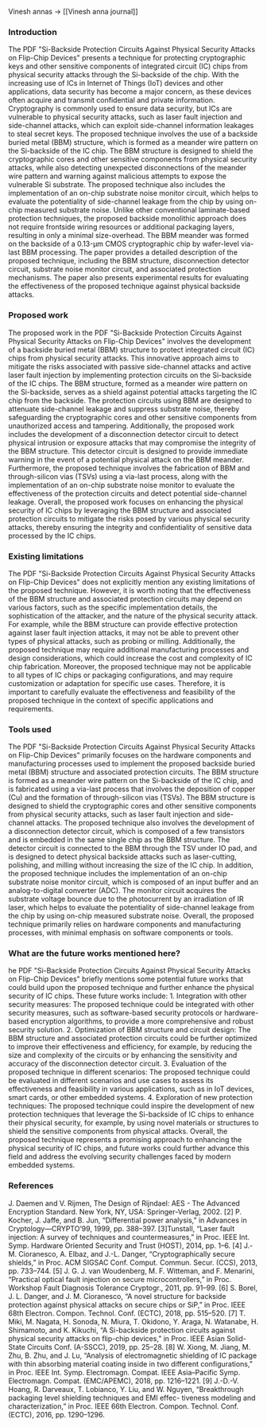 Vinesh annas -> [[Vinesh anna journal]] 

### Introduction
The PDF "Si-Backside Protection Circuits Against Physical Security Attacks on Flip-Chip Devices" presents a technique for protecting cryptographic keys and other sensitive components of integrated circuit (IC) chips from physical security attacks through the Si-backside of the chip. With the increasing use of ICs in Internet of Things (IoT) devices and other applications, data security has become a major concern, as these devices often acquire and transmit confidential and private information. Cryptography is commonly used to ensure data security, but ICs are vulnerable to physical security attacks, such as laser fault injection and side-channel attacks, which can exploit side-channel information leakages to steal secret keys. The proposed technique involves the use of a backside buried metal (BBM) structure, which is formed as a meander wire pattern on the Si-backside of the IC chip. The BBM structure is designed to shield the cryptographic cores and other sensitive components from physical security attacks, while also detecting unexpected disconnections of the meander wire pattern and warning against malicious attempts to expose the vulnerable Si substrate. The proposed technique also includes the implementation of an on-chip substrate noise monitor circuit, which helps to evaluate the potentiality of side-channel leakage from the chip by using on-chip measured substrate noise. Unlike other conventional laminate-based protection techniques, the proposed backside monolithic approach does not require frontside wiring resources or additional packaging layers, resulting in only a minimal size-overhead. The BBM meander was formed on the backside of a 0.13-μm CMOS cryptographic chip by wafer-level via-last BBM processing. The paper provides a detailed description of the proposed technique, including the BBM structure, disconnection detector circuit, substrate noise monitor circuit, and associated protection mechanisms. The paper also presents experimental results for evaluating the effectiveness of the proposed technique against physical backside attacks.
### Proposed work
The proposed work in the PDF "Si-Backside Protection Circuits Against Physical Security Attacks on Flip-Chip Devices" involves the development of a backside buried metal (BBM) structure to protect integrated circuit (IC) chips from physical security attacks. This innovative approach aims to mitigate the risks associated with passive side-channel attacks and active laser fault injection by implementing protection circuits on the Si-backside of the IC chips. The BBM structure, formed as a meander wire pattern on the Si-backside, serves as a shield against potential attacks targeting the IC chip from the backside. The protection circuits using BBM are designed to attenuate side-channel leakage and suppress substrate noise, thereby safeguarding the cryptographic cores and other sensitive components from unauthorized access and tampering. Additionally, the proposed work includes the development of a disconnection detector circuit to detect physical intrusion or exposure attacks that may compromise the integrity of the BBM structure. This detector circuit is designed to provide immediate warning in the event of a potential physical attack on the BBM meander. Furthermore, the proposed technique involves the fabrication of BBM and through-silicon vias (TSVs) using a via-last process, along with the implementation of an on-chip substrate noise monitor to evaluate the effectiveness of the protection circuits and detect potential side-channel leakage. Overall, the proposed work focuses on enhancing the physical security of IC chips by leveraging the BBM structure and associated protection circuits to mitigate the risks posed by various physical security attacks, thereby ensuring the integrity and confidentiality of sensitive data processed by the IC chips.

### Existing limitations

The PDF "Si-Backside Protection Circuits Against Physical Security Attacks on Flip-Chip Devices" does not explicitly mention any existing limitations of the proposed technique. However, it is worth noting that the effectiveness of the BBM structure and associated protection circuits may depend on various factors, such as the specific implementation details, the sophistication of the attacker, and the nature of the physical security attack. For example, while the BBM structure can provide effective protection against laser fault injection attacks, it may not be able to prevent other types of physical attacks, such as probing or milling. Additionally, the proposed technique may require additional manufacturing processes and design considerations, which could increase the cost and complexity of IC chip fabrication. Moreover, the proposed technique may not be applicable to all types of IC chips or packaging configurations, and may require customization or adaptation for specific use cases. Therefore, it is important to carefully evaluate the effectiveness and feasibility of the proposed technique in the context of specific applications and requirements.

### Tools used
The PDF "Si-Backside Protection Circuits Against Physical Security Attacks on Flip-Chip Devices" primarily focuses on the hardware components and manufacturing processes used to implement the proposed backside buried metal (BBM) structure and associated protection circuits. The BBM structure is formed as a meander wire pattern on the Si-backside of the IC chip, and is fabricated using a via-last process that involves the deposition of copper (Cu) and the formation of through-silicon vias (TSVs). The BBM structure is designed to shield the cryptographic cores and other sensitive components from physical security attacks, such as laser fault injection and side-channel attacks. The proposed technique also involves the development of a disconnection detector circuit, which is composed of a few transistors and is embedded in the same single chip as the BBM structure. The detector circuit is connected to the BBM through the TSV under IO pad, and is designed to detect physical backside attacks such as laser-cutting, polishing, and milling without increasing the size of the IC chip. In addition, the proposed technique includes the implementation of an on-chip substrate noise monitor circuit, which is composed of an input buffer and an analog-to-digital converter (ADC). The monitor circuit acquires the substrate voltage bounce due to the photocurrent by an irradiation of IR laser, which helps to evaluate the potentiality of side-channel leakage from the chip by using on-chip measured substrate noise. Overall, the proposed technique primarily relies on hardware components and manufacturing processes, with minimal emphasis on software components or tools.

### What are the future works mentioned here?

he PDF "Si-Backside Protection Circuits Against Physical Security Attacks on Flip-Chip Devices" briefly mentions some potential future works that could build upon the proposed technique and further enhance the physical security of IC chips. These future works include: 1. Integration with other security measures: The proposed technique could be integrated with other security measures, such as software-based security protocols or hardware-based encryption algorithms, to provide a more comprehensive and robust security solution. 2. Optimization of BBM structure and circuit design: The BBM structure and associated protection circuits could be further optimized to improve their effectiveness and efficiency, for example, by reducing the size and complexity of the circuits or by enhancing the sensitivity and accuracy of the disconnection detector circuit. 3. Evaluation of the proposed technique in different scenarios: The proposed technique could be evaluated in different scenarios and use cases to assess its effectiveness and feasibility in various applications, such as in IoT devices, smart cards, or other embedded systems. 4. Exploration of new protection techniques: The proposed technique could inspire the development of new protection techniques that leverage the Si-backside of IC chips to enhance their physical security, for example, by using novel materials or structures to shield the sensitive components from physical attacks. Overall, the proposed technique represents a promising approach to enhancing the physical security of IC chips, and future works could further advance this field and address the evolving security challenges faced by modern embedded systems.

### References
J. Daemen and V. Rijmen, The Design of Rijndael: AES - The Advanced Encryption Standard. New York, NY, USA: Springer-Verlag, 2002. 
[2] P. Kocher, J. Jaffe, and B. Jun, “Differential power analysis,” in Advances in Cryptology—CRYPTO’99, 1999, pp. 388–397. 
[3]Tunstall, “Laser fault injection: A survey of techniques and countermeasures,” in Proc. IEEE Int. Symp. Hardware Oriented Security and Trust (HOST), 2014, pp. 1–6. 
[4] J.-M. Cioranesco, A. Elbaz, and J.-L. Danger, “Cryptographically secure shields,” in Proc. ACM SIGSAC Conf. Comput. Commun. Secur. (CCS), 2013, pp. 733–744.
[5] J. G. J. van Woudenberg, M. F. Witteman, and F. Menarini, “Practical optical fault injection on secure microcontrollers,” in Proc. Workshop Fault Diagnosis Tolerance Cryptogr., 2011, pp. 91–99. 
[6] S. Borel, J. L. Danger, and J. M. Cioranesco, “A novel structure for backside protection against physical attacks on secure chips or SiP,” in Proc. IEEE 68th Electron. Compon. Technol. Conf. (ECTC), 2018, pp. 515–520. 
[7] T. Miki, M. Nagata, H. Sonoda, N. Miura, T. Okidono, Y. Araga, N. Watanabe, H. Shimamoto, and K. Kikuchi, “A Si-backside protection circuits against physical security attacks on flip-chip devices,” in Proc. IEEE Asian Solid-State Circuits Conf. (A-SSCC), 2019, pp. 25–28. 
[8] W. Xiong, M. Jiang, M. Zhu, B. Zhu, and J. Lu, “Analysis of electromagnetic shielding of IC package with thin absorbing material coating inside in two different configurations,” in Proc. IEEE Int. Symp. Electromagn. Compat. IEEE Asia–Pacific Symp. Electromagn. Compat. (EMC/APEMC), 2018, pp. 1216–1221. 
[9] J.-D.-V. Hoang, R. Darveaux, T. Lobianco, Y. Liu, and W. Nguyen, “Breakthrough packaging level shielding techniques and EMI effec- tiveness modeling and characterization,” in Proc. IEEE 66th Electron. Compon. Technol. Conf. (ECTC), 2016, pp. 1290–1296.